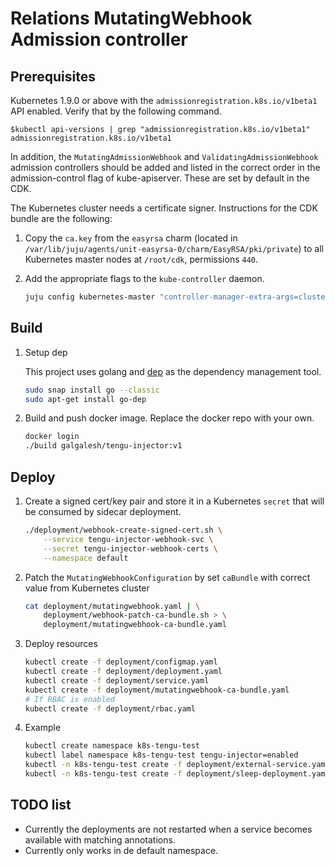 # Relations MutatingWebhook Admission controller

## Prerequisites

Kubernetes 1.9.0 or above with the `admissionregistration.k8s.io/v1beta1` API enabled. Verify that by the following command.

```console
$kubectl api-versions | grep "admissionregistration.k8s.io/v1beta1"
admissionregistration.k8s.io/v1beta1
```

In addition, the `MutatingAdmissionWebhook` and `ValidatingAdmissionWebhook` admission controllers should be added and listed in the correct order in the admission-control flag of kube-apiserver. These are set by default in the CDK.

The Kubernetes cluster needs a certificate signer. Instructions for the CDK bundle are the following:

1. Copy the `ca.key` from the `easyrsa` charm (located in `/var/lib/juju/agents/unit-easyrsa-0/charm/EasyRSA/pki/private`) to all Kubernetes master nodes at `/root/cdk`, permissions `440`.
2. Add the appropriate flags to the `kube-controller` daemon.

   ```bash
   juju config kubernetes-master "controller-manager-extra-args=cluster-signing-cert-file=/root/cdk/ca.crt cluster-signing-key-file=/root/cdk/ca.key"
   ```

## Build

1. Setup dep

   This project uses golang and [dep](https://github.com/golang/dep) as the dependency management tool.

   ```bash
   sudo snap install go --classic
   sudo apt-get install go-dep
   ```

2. Build and push docker image. Replace the docker repo with your own.

   ```bash
   docker login
   ./build galgalesh/tengu-injector:v1
   ```

## Deploy

1. Create a signed cert/key pair and store it in a Kubernetes `secret` that will be consumed by sidecar deployment.

   ```bash
   ./deployment/webhook-create-signed-cert.sh \
       --service tengu-injector-webhook-svc \
       --secret tengu-injector-webhook-certs \
       --namespace default
   ```

2. Patch the `MutatingWebhookConfiguration` by set `caBundle` with correct value from Kubernetes cluster

   ```bash
   cat deployment/mutatingwebhook.yaml | \
       deployment/webhook-patch-ca-bundle.sh > \
       deployment/mutatingwebhook-ca-bundle.yaml
   ```

3. Deploy resources

   ```bash
   kubectl create -f deployment/configmap.yaml
   kubectl create -f deployment/deployment.yaml
   kubectl create -f deployment/service.yaml
   kubectl create -f deployment/mutatingwebhook-ca-bundle.yaml
   # If RBAC is enabled
   kubectl create -f deployment/rbac.yaml
   ```

4. Example

   ```bash
   kubectl create namespace k8s-tengu-test
   kubectl label namespace k8s-tengu-test tengu-injector=enabled
   kubectl -n k8s-tengu-test create -f deployment/external-service.yaml
   kubectl -n k8s-tengu-test create -f deployment/sleep-deployment.yaml
   ```

## TODO list

- Currently the deployments are not restarted when a service becomes available with matching annotations.
- Currently only works in de default namespace.
